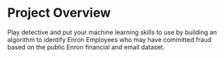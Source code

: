 # Project Overview

Play detective and put your machine learning skills to use by building an algorithm to identify Enron Employees who may have committed fraud based on the public Enron financial and email dataset.
